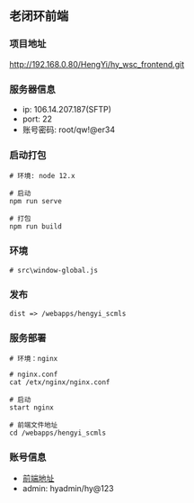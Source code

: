 ## 老闭环前端

### 项目地址

http://192.168.0.80/HengYi/hy_wsc_frontend.git

### 服务器信息

- ip: 106.14.207.187(SFTP)
- port: 22
- 账号密码: root/qw!@er34

### 启动打包

```
# 环境: node 12.x

# 启动
npm run serve

# 打包
npm run build
```

### 环境

```
# src\window-global.js
```

### 发布

```
dist => /webapps/hengyi_scmls
```

### 服务部署

```
# 环境：nginx

# nginx.conf
cat /etx/nginx/nginx.conf

# 启动
start nginx

# 前端文件地址
cd /webapps/hengyi_scmls
```

### 账号信息

- [前端地址](http://sales.hengyi.com/#/)
- admin: hyadmin/hy@123

